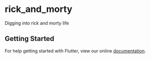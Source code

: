 # rick_and_morty

Digging into rick and morty life

## Getting Started

For help getting started with Flutter, view our online
[documentation](https://flutter.io/).
